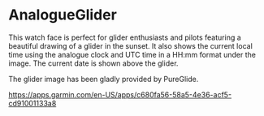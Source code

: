 # AnalogueGlider

This watch face is perfect for glider enthusiasts and pilots featuring a beautiful drawing of a glider in the sunset.
It also shows the current local time using the analogue clock and UTC time in a HH:mm format under the image.
The current date is shown above the glider.

The glider image has been gladly provided by PureGlide.

https://apps.garmin.com/en-US/apps/c680fa56-58a5-4e36-acf5-cd91001133a8
